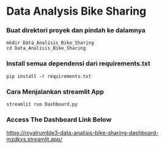 # Data Analysis Bike Sharing


### Buat direktori proyek dan pindah ke dalamnya
```
mkdir Data_Analisis_Bike_Sharing
cd Data_Analisis_Bike_Sharing
```
### Install semua dependensi dari requirements.txt
```
pip install -r requirements.txt
```
### Cara Menjalankan streamlit App
```
streamlit run Dashboard.py
```
### Access The Dashboard Link Below
https://royalrumble3-data-analisis-bike-sharing-dashboard-mzdkxs.streamlit.app/


